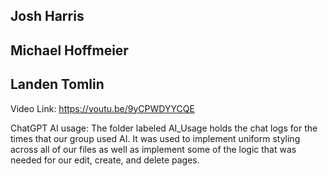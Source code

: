 ## Josh Harris
## Michael Hoffmeier
## Landen Tomlin

Video Link: https://youtu.be/9yCPWDYYCQE

ChatGPT AI usage: The folder labeled AI_Usage holds the chat logs for the times that our group used AI. It was used to implement uniform styling across all of our files as well as implement some of the logic that was needed for our edit, create, and delete pages.
